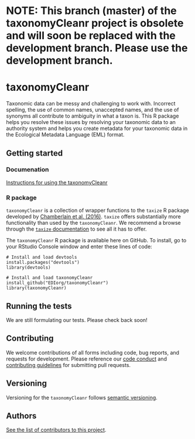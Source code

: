 # NOTE: This branch (master) of the taxonomyCleanr project is obsolete and will soon be replaced with the development branch. Please use the development branch.


# taxonomyCleanr

Taxonomic data can be messy and challenging to work with. Incorrect spelling, the use of common names, unaccepted names, and the use of synonyms all contribute to ambiguity in what a taxon is. This R package helps you resolve these issues by resolving your taxonomic data to an authority system and helps you create metadata for your taxonomic data in the Ecological Metadata Language (EML) format.

## Getting started

### Documenation

[Instructions for using the taxonomyCleanr](https://github.com/EDIorg/taxonomyCleanr/blob/master/documentation/instructions.md)

### R package

`taxonomyCleanr` is a collection of wrapper functions to the `taxize` R package developed by [Chamberlain et al. (2016)](https://github.com/ropensci/taxize). `taxize` offers substantially more functionality than used by the `taxonomyCleanr`. We recommend a browse through the [`taxize` documentation](https://cran.r-project.org/web/packages/taxize/taxize.pdf) to see all it has to offer.

The `taxonomyCleanr` R package is available here on GitHub. To install, go to your RStudio Console window and enter these lines of code:

```
# Install and load devtools
install.packages("devtools")
library(devtools)

# Install and load taxonomyCleanr
install_github("EDIorg/taxonomyCleanr")
library(taxonomyCleanr)
```

## Running the tests

We are still formulating our tests. Please check back soon!

## Contributing

We welcome contributions of all forms including code, bug reports, and requests for development. Please reference our [code conduct](https://github.com/EDIorg/taxonomyCleanr/blob/master/CODE_OF_CONDUCT.md) and [contributing guidelines](https://github.com/EDIorg/taxonomyCleanr/blob/master/CONTRIBUTING.md) for submitting pull requests.

## Versioning

Versioning for the `taxonomyCleanr` follows [semantic versioning](https://semver.org/).

## Authors

[See the list of contributors to this project](https://github.com/EDIorg/taxonomyCleanr/blob/master/AUTHORS.md).

